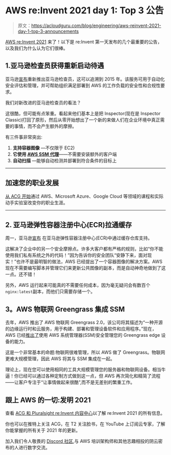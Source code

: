 # AWS re:Invent 2021 day 1: Top 3 公告

> 原文：<https://acloudguru.com/blog/engineering/aws-reinvent-2021-day-1-top-3-announcements>

[AWS re:Invent 2021](https://acloudguru.com/blog/tag/reinvent2021) 来了！以下是 re:Invent 第一天发布的几个最重要的公告，以及我们为什么认为它们很棒。

## 1.**亚马逊检查员获得重新启动**待遇

亚马逊[宣布](https://aws.amazon.com/blogs/aws/improved-automated-vulnerability-management-for-cloud-workloads-with-a-new-amazon-inspector/)重新推出亚马逊检查员，这可以追溯到 2015 年。该服务可用于自动化安全评估和管理，并可帮助组织满足部署到 AWS 的工作负载的安全性和合规性要求。

我们对新改进的亚马逊检查员的看法？

这很酷，但可能有点笨重。看起来他们基本上是把 Inspector(现在是 Inspector Classic)打回了原形，然后从零开始想出了一个新的来做人们在企业环境中真正需要的事情，而不会产生额外的摩擦。

有三件事非常突出:

1.  **支持容器图像** —不仅限于 EC2)
2.  **它使用 [AWS SSM 代理](https://aws.amazon.com/systems-manager/)**——不需要安装额外的客户端
3.  **自动扫描** —能够自动检测并部署到符合条件的目标上

* * *

## 加速您的职业发展

[从 ACG 开始](https://acloudguru.com/pricing)通过 AWS、Microsoft Azure、Google Cloud 等领域的课程和实际动手实验室改变你的职业生涯。

* * *

## 2. **亚马逊弹性容器注册中心(ECR)拉通缓存**

周一，亚马逊[宣布](https://aws.amazon.com/blogs/aws/announcing-pull-through-cache-repositories-for-amazon-elastic-container-registry/) 在亚马逊弹性容器注册中心(ECR)中通过缓存仓库支持。

这解决了企业中的另一个安全摩擦点。许多大客户都有严格的规则，比如“你不能使用我们私有系统之外的代码！”因为告诉你的安全团队“安静下来，面对现实！”也许不是最明智的做法，AWS 已经提出了一个容器图像的解决方案。AWS 现在不需要编写脚本并管理它们来更新公共图像的副本，而是自动神奇地做到了这一点。还不错！

另外，AWS 运行起来可能真的不需要任何成本，因为毫无疑问会有数百个`nginx:latest`副本，而他们只需要存储一个。

## **3。AWS 物联网 Greengrass 集成 SSM** 

去年，AWS 推出了 AWS 物联网 Greengrass 2.0，该公司将其描述为“一种开源的边缘运行时和云服务，用于构建、部署和管理设备软件和应用程序。”现在，AWS 已经[推出了](https://aws.amazon.com/blogs/aws/new-securely-manage-your-aws-iot-greengrass-edge-devices-using-aws-systems-manager/)使用 AWS 系统管理器(SSM)安全管理您的 Greengrass edge 设备的能力。

这是一个非常基本的命题:物联网很难管理，所以 AWS 做了 Greengrass。物联网更难大规模管理，因此 AWS 将其与 SSM 集成在一起。

理论上，现在您可以使用相同的工具大规模管理您的服务器和物联网设备。相当牛逼！你已经可以通过各种定制方式做到这一点，但 AWS 再次简化和精简了流程——让客户专注于“让事情做起来很酷”,而不是无差别的繁重工作。

## 跟上 AWS 的一切:发明 2021

查看 [ACG 和 Pluralsight re:Invent 内容中心](https://www.pluralsight.com/reinvent-2021)以了解 re:Invent 2021 的所有信息。

你也可以在推特上关注 ACG，在 T2 关注脸书，在 YouTube 上订阅云专家，了解你能掌握的所有关于 2021 年的更新。

加入我们令人敬畏的 [Discord 社区](https://discord.com/invite/acloudguru),与 AWS 培训架构师和其他志趣相投的阴云密布的人进行数字交流。